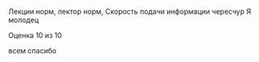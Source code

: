 Лекции норм, лектор норм, 
Скорость подачи информации чересчур
Я молодец

Оценка 10 из 10

всем спасибо
